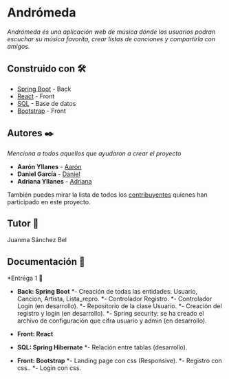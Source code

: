 # Andrómeda

_Andrómeda és una aplicación web de música dónde los usuarios podran escuchar su música favorita, crear listas de canciones y compartirla con amigos._


## Construido con 🛠️

* [Spring Boot](https://spring.io/) - Back
* [React](https://reactjs.org/) - Front
* [SQL](https://www.mysql.com/) - Base de datos
* [Bootstrap](https://getbootstrap.com/) - Front

## Autores ✒️

_Menciona a todos aquellos que ayudaron a crear el proyecto_

* **Aarón Yllanes**  - [Aarón](https://github.com/AaronYllanes)
* **Daniel García**  - [Daniel](https://github.com/dgarcia19jaume)
* **Adriana Yllanes**  - [Adriana](https://github.com/AdrianaY)

También puedes mirar la lista de todos los [contribuyentes](https://github.com/IES-Jaume-Balmes/2020-21-DAW2-M12-Andromeda/graphs/contributors) quíenes han participado en este proyecto. 

## Tutor 📄

Juanma Sánchez Bel

## Documentación  📖

*Entrega 1 📌

* **Back: Spring  Boot** 
  *- Creación de todas las entidades: Usuario, Cancion, Artista, Lista_repro. 
  *- Controlador Registro.
  *- Controlador Login (en desarrollo).
  *- Repositorio de la clase Usuario.
  *- Creación del registro y login (en desarrollo).
  *- Spring security: se ha creado el archivo de configuración que cifra usuario y admin (en desarrollo).

* **Front: React** 

* **SQL: Spring Hibernate** 
  *- Relación entre tablas (desarrollo).

* **Front: Bootstrap** 
  *- Landing page con css (Responsive).
  *- Registro con css..
  *- Login con css.
